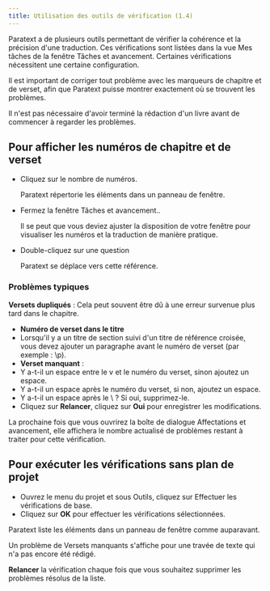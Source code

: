 ```yaml
---
title: Utilisation des outils de vérification (1.4)
---
```

Paratext a de plusieurs outils permettant de vérifier la cohérence et la précision d'une traduction. Ces vérifications sont listées dans la vue Mes tâches de la fenêtre Tâches et avancement. Certaines vérifications nécessitent une certaine configuration.

Il est important de corriger tout problème avec les marqueurs de chapitre et de verset, afin que Paratext puisse montrer exactement où se trouvent les problèmes.

Il n'est pas nécessaire d'avoir terminé la rédaction d'un livre avant de commencer à regarder les problèmes.

## Pour afficher les numéros de chapitre et de verset

-   Cliquez sur le nombre de numéros.

    Paratext répertorie les éléments dans un panneau de fenêtre.

-   Fermez la fenêtre Tâches et avancement..

    Il se peut que vous deviez ajuster la disposition de votre fenêtre pour visualiser les numéros et la traduction de manière pratique.

-   Double-cliquez sur une question

    Paratext se déplace vers cette référence.

### Problèmes typiques

**Versets dupliqués** : Cela peut souvent être dû à une erreur survenue plus tard dans le chapitre.

-   **Numéro de verset dans le titre**
-   Lorsqu'il y a un titre de section suivi d'un titre de référence croisée, vous devez ajouter un paragraphe avant le numéro de verset (par exemple : \\p).
-   **Verset manquant** :
-   Y a-t-il un espace entre le v et le numéro du verset, sinon ajoutez un espace.
-   Y a-t-il un espace après le numéro du verset, si non, ajoutez un espace.
-   Y a-t-il un espace après le \\ ? Si oui, supprimez-le.
-   Cliquez sur **Relancer**, cliquez sur **Oui** pour enregistrer les modifications.

La prochaine fois que vous ouvrirez la boîte de dialogue Affectations et avancement, elle affichera le nombre actualisé de problèmes restant à traiter pour cette vérification.

## Pour exécuter les vérifications sans plan de projet

-   Ouvrez le menu du projet et sous Outils, cliquez sur Effectuer les vérifications de base.
-   Cliquez sur **OK** pour effectuer les vérifications sélectionnées.

Paratext liste les éléments dans un panneau de fenêtre comme auparavant.

Un problème de Versets manquants s'affiche pour une travée de texte qui n'a pas encore été rédigé.

**Relancer** la vérification chaque fois que vous souhaitez supprimer les problèmes résolus de la liste.

